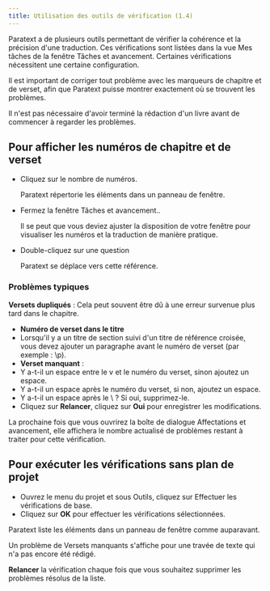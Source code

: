 ```yaml
---
title: Utilisation des outils de vérification (1.4)
---
```

Paratext a de plusieurs outils permettant de vérifier la cohérence et la précision d'une traduction. Ces vérifications sont listées dans la vue Mes tâches de la fenêtre Tâches et avancement. Certaines vérifications nécessitent une certaine configuration.

Il est important de corriger tout problème avec les marqueurs de chapitre et de verset, afin que Paratext puisse montrer exactement où se trouvent les problèmes.

Il n'est pas nécessaire d'avoir terminé la rédaction d'un livre avant de commencer à regarder les problèmes.

## Pour afficher les numéros de chapitre et de verset

-   Cliquez sur le nombre de numéros.

    Paratext répertorie les éléments dans un panneau de fenêtre.

-   Fermez la fenêtre Tâches et avancement..

    Il se peut que vous deviez ajuster la disposition de votre fenêtre pour visualiser les numéros et la traduction de manière pratique.

-   Double-cliquez sur une question

    Paratext se déplace vers cette référence.

### Problèmes typiques

**Versets dupliqués** : Cela peut souvent être dû à une erreur survenue plus tard dans le chapitre.

-   **Numéro de verset dans le titre**
-   Lorsqu'il y a un titre de section suivi d'un titre de référence croisée, vous devez ajouter un paragraphe avant le numéro de verset (par exemple : \\p).
-   **Verset manquant** :
-   Y a-t-il un espace entre le v et le numéro du verset, sinon ajoutez un espace.
-   Y a-t-il un espace après le numéro du verset, si non, ajoutez un espace.
-   Y a-t-il un espace après le \\ ? Si oui, supprimez-le.
-   Cliquez sur **Relancer**, cliquez sur **Oui** pour enregistrer les modifications.

La prochaine fois que vous ouvrirez la boîte de dialogue Affectations et avancement, elle affichera le nombre actualisé de problèmes restant à traiter pour cette vérification.

## Pour exécuter les vérifications sans plan de projet

-   Ouvrez le menu du projet et sous Outils, cliquez sur Effectuer les vérifications de base.
-   Cliquez sur **OK** pour effectuer les vérifications sélectionnées.

Paratext liste les éléments dans un panneau de fenêtre comme auparavant.

Un problème de Versets manquants s'affiche pour une travée de texte qui n'a pas encore été rédigé.

**Relancer** la vérification chaque fois que vous souhaitez supprimer les problèmes résolus de la liste.

